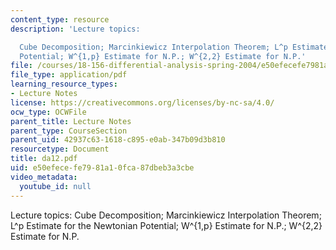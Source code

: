 ```yaml
---
content_type: resource
description: 'Lecture topics:

  Cube Decomposition; Marcinkiewicz Interpolation Theorem; L^p Estimate for the Newtonian
  Potential; W^{1,p} Estimate for N.P.; W^{2,2} Estimate for N.P.'
file: /courses/18-156-differential-analysis-spring-2004/e50efecefe7981a10fca87dbeb3a3cbe_da12.pdf
file_type: application/pdf
learning_resource_types:
- Lecture Notes
license: https://creativecommons.org/licenses/by-nc-sa/4.0/
ocw_type: OCWFile
parent_title: Lecture Notes
parent_type: CourseSection
parent_uid: 42937c63-1618-c895-e0ab-347b09d3b810
resourcetype: Document
title: da12.pdf
uid: e50efece-fe79-81a1-0fca-87dbeb3a3cbe
video_metadata:
  youtube_id: null
---
```

Lecture topics:
Cube Decomposition; Marcinkiewicz Interpolation Theorem; L^p Estimate for the Newtonian Potential; W^{1,p} Estimate for N.P.; W^{2,2} Estimate for N.P.